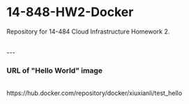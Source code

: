 # 14-848-HW2-Docker
Repository for 14-484 Cloud Infrastructure Homework 2.

<br>
---
<br>

### URL of "Hello World" image 
<br>
https://hub.docker.com/repository/docker/xiuxianli/test_hello
